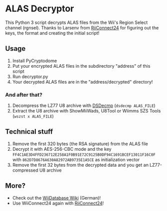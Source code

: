 ALAS Decryptor
==============
This Python 3 script decrypts ALAS files from the Wii's Region Select channel (rgnsel).
Thanks to Larsenv from [RiiConnect24](https://rc24.xyz/) for figuring out the keys, the format and creating the initial script!

## Usage
1. Install PyCryptodome
2. Put your encrypted ALAS files in the subdirectory "address" of this script
3. Run decryptor.py
4. Your decrypted ALAS files are in the "address/decrypted" directory!

### And after that?
1. Decompress the LZ77 U8 archive with [DSDecmp](https://www.romhacking.net/utilities/789/) (`dsdecmp ALAS_FILE`)
2. Extract the U8 archive with ShowMiiWads, U8Tool or Wiimms SZS Tools (`wszst x ALAS_FILE`)

## Technical stuff
1. Remove the first 320 bytes (the RSA signature) from the ALAS file
2. Decrypt it with AES-256-CBC mode and the key `FF4C1AE3D4FFD236712E258A1F0B91E72C9125B0DF94C1691BCEF13011F16C0F` with `862D7D8676A630A82972AB9735E1A5CE` as initialization vector
3. Remove the first 32 bytes from the decrypted data and you get an LZ77-compressed U8 archive

## More?
* Check out the [WiiDatabase Wiki](https://wiki.wiidatabase.de/wiki/Regionsauswahl_(Kanal)) (German)!
* Use WiiConnect24 again with [RiiConnect24](https://rc24.xyz/)!
